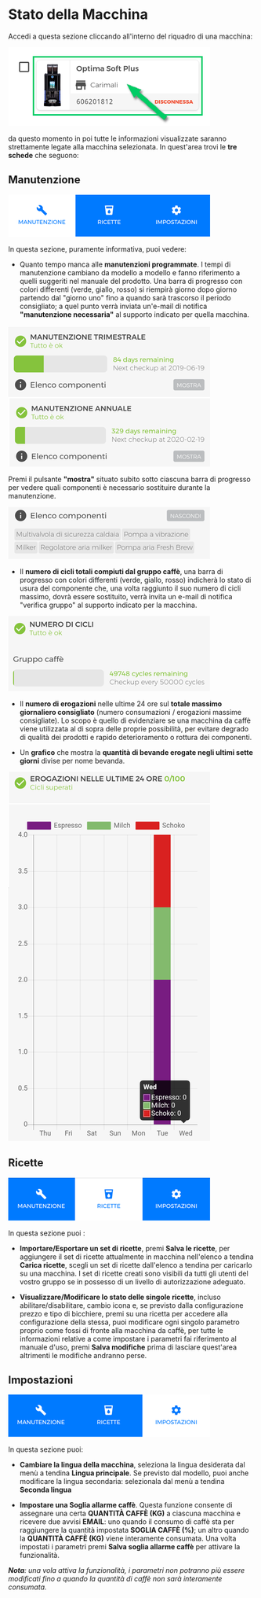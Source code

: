 # Stato della Macchina

Accedi a questa sezione cliccando all'interno del riquadro di una macchina: 

<kbd>![Installation filter](_images/machine-riquadro.png)</kbd>

da questo momento in poi tutte le informazioni visualizzate saranno strettamente legate alla macchina selezionata.
In quest'area trovi le **tre schede** che seguono:

## Manutenzione

<kbd>![Installation filter](_images/machine-manutenzione2.png)</kbd>


In questa sezione, puramente informativa, puoi vedere:
     
- Quanto tempo manca alle **manutenzioni programmate**. I tempi di manutenzione cambiano da modello a modello e fanno riferimento a quelli suggeriti nel manuale del prodotto. Una barra di progresso con colori differenti (verde, giallo, rosso) si riempirà giorno dopo giorno partendo dal "giorno uno" fino a quando sarà trascorso il periodo consigliato; a quel punto verrà inviata un'e-mail di notifica **"manutenzione necessaria"** al supporto indicato per quella macchina. 

<kbd>![Installation filter](_images/machine-manutenzione-program.png)</kbd>

Premi il pulsante **"mostra"** situato subito sotto ciascuna barra di progresso per vedere quali componenti è necessario sostituire durante la manutenzione.

<kbd>![Installation filter](_images/machine-componenti.png)</kbd>

- Il **numero di cicli totali compiuti dal gruppo caffè**, una barra di progresso con colori differenti (verde, giallo, rosso) indicherà lo stato di usura del componente che, una volta raggiunto il suo numero di cicli massimo, dovrà essere sostituito, verrà invita un e-mail di notifica "verifica gruppo" al supporto indicato per la macchina.

<kbd>![Installation filter](_images/machine-cicli.png)</kbd>

- Il **numero di erogazioni** nelle ultime 24 ore sul **totale massimo giornaliero consigliato** (numero consumazioni / erogazioni massime consigliate). Lo scopo è quello di evidenziare se una macchina da caffè viene utilizzata al di sopra delle proprie possibilità, per evitare degrado di qualità dei prodotti e rapido deterioramento o rottura dei componenti.
     
- Un **grafico** che mostra la **quantità di bevande erogate negli ultimi sette giorni** divise per nome bevanda.

<kbd>![Installation filter](_images/machine-erogazioni.png)</kbd>
     
 ## Ricette
 
 <kbd>![Installation filter](_images/machine-ricette.png)</kbd>
 
 In questa sezione puoi :
 
 - **Importare/Esportare un set di ricette**, premi **Salva le ricette**, per aggiungere il set di ricette attualmente in macchina nell'elenco a tendina **Carica ricette**, scegli un set di ricette dall'elenco a tendina per caricarlo su una macchina. I set di ricette creati sono visibili da tutti gli utenti del vostro gruppo se in possesso di un livello di autorizzazione adeguato.

- **Visualizzare/Modificare lo stato delle singole ricette**, incluso abilitare/disabilitare, cambio icona e, se previsto dalla configurazione prezzo e tipo di bicchiere, premi su una ricetta per accedere alla configurazione della stessa, puoi modificare ogni singolo parametro proprio come fossi di fronte alla macchina da caffè, per tutte le informazioni relative a come impostare i parametri fai riferimento al manuale d'uso, premi **Salva modifiche** prima di lasciare quest'area altrimenti le modifiche andranno perse.   
 
 
 ## Impostazioni
 
 <kbd>![Installation filter](_images/machine-impostazioni.png)</kbd>
 
  In questa sezione puoi:
  
  - **Cambiare la lingua della macchina**, seleziona la lingua desiderata dal menù a tendina **Lingua principale**. 
  Se previsto dal modello, puoi anche modificare la lingua secondaria: selezionala dal menù a tendina **Seconda lingua**
  
  - **Impostare una Soglia allarme caffè**. Questa funzione consente di assegnare una certa **QUANTITÀ CAFFÈ (KG)** a ciascuna macchina e ricevere due avvisi **EMAIL**: uno quando il consumo di caffè sta per raggiungere la quantità impostata **SOGLIA CAFFÈ (%)**; un altro quando la **QUANTITÀ CAFFÈ (KG)** viene interamente consumata. 
Una volta impostati i parametri premi **Salva soglia allarme caffè** per attivare la funzionalità. 

***Nota**: una vola attiva la funzionalità, i parametri non potranno più essere modificati fino a quando la quantità di caffè non sarà interamente consumata.* 








